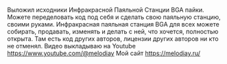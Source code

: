 Выложил исходники Инфракрасной Паяльной Станции BGA пайки. Можете переделовать код под себя и сделать свою паяльную станцию, своими руками.
Инфракрасная паяльная станция BGA для всех можете собирать, продавать, изменять и делать с ней, что хочется, полностью открыта.
Там есть код других авторов, лицензии других авторов ни кто не отменял.
Видео выкладываю на Youtube https://www.youtube.com/@melodiay
Мой сайт https://melodiay.ru/
